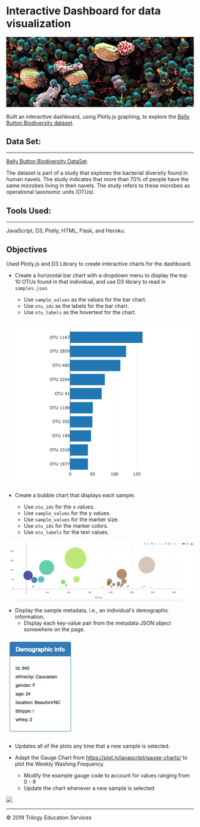 # Interactive Dashboard for data visualization

![Bacteria by filterforge.com](Images/bacteria_2.png)

Built an interactive dashboard, using Plotly.js graphing, to explore the [Belly Button Biodiversity dataset](http://robdunnlab.com/projects/belly-button-biodiversity/).


## Data Set:
-----
[Belly Button Biodiversity DataSet](http://robdunnlab.com/projects/belly-button-biodiversity/results-and-data/).

The dataset is part of a study that explores the bacterial diversity found in human navels. The study indicates that more than 70% of people have the same microbes living in their navels. The study refers to these microbes as operational taxonomic units (OTUs).


## Tools Used:
----
JavaScript, D3, Plotly, HTML, Flask, and Heroku.

## Objectives

Used Plotly.js and D3 Library to create interactive charts for the dashboard. 

- Create a horizontal bar chart with a dropdown menu to display the top 10 OTUs found in that individual, and use D3 library to read in `samples.json`.
  - Use `sample_values` as the values for the bar chart.
  - Use `otu_ids` as the labels for the bar chart.
  - Use `otu_labels` as the hovertext for the chart.

  ![bar Chart](Images/hw01.png)

- Create a bubble chart that displays each sample.
  - Use `otu_ids` for the x values.
  - Use `sample_values` for the y values.
  - Use `sample_values` for the marker size.
  - Use `otu_ids` for the marker colors.
  - Use `otu_labels` for the text values.

![Bubble Chart](Images/bubble_chart.png)

- Display the sample metadata, i.e., an individual's demographic information.
  - Display each key-value pair from the metadata JSON object somewhere on the page.

![hw](Images/hw03.png)

- Updates all of the plots any time that a new sample is selected.

- Adapt the Gauge Chart from <https://plot.ly/javascript/gauge-charts/> to plot the Weekly Washing Frequency.
    - Modify the example gauge code to account for values ranging from 0 - 9
    - Update the chart whenever a new sample is selected

![](Images/wash_frequency.png)

- - -

© 2019 Trilogy Education Services
